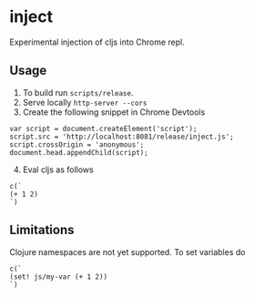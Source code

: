 # inject

Experimental injection of cljs into Chrome repl.

## Usage

1. To build run `scripts/release`.
2. Serve locally `http-server --cors`
3. Create the following snippet in Chrome Devtools

```
var script = document.createElement('script');
script.src = 'http://localhost:8081/release/inject.js';
script.crossOrigin = 'anonymous';
document.head.appendChild(script);
```

4. Eval cljs as follows

```
c(`
(+ 1 2)
`)
```

## Limitations

Clojure namespaces are not yet supported.  To set variables do

```
c(`
(set! js/my-var (+ 1 2))
`)
```
